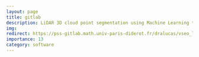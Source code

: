 ```yaml
---
layout: page
title: gitlab
description: LiDAR 3D cloud point segmentation using Machine Learning to estimate Biomass
img:
redirect: https://pss-gitlab.math.univ-paris-diderot.fr/dralucas/vseo_lidar_lab
importance: 13
category: software
---
```

